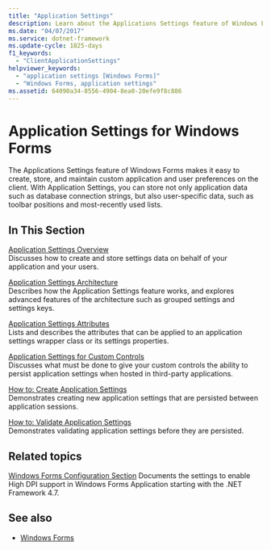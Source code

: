 ```yaml
---
title: "Application Settings"
description: Learn about the Applications Settings feature of Windows Forms, which makes it easy to create, store, and maintain custom application and user preferences.
ms.date: "04/07/2017"
ms.service: dotnet-framework
ms.update-cycle: 1825-days
f1_keywords:
  - "ClientApplicationSettings"
helpviewer_keywords:
  - "application settings [Windows Forms]"
  - "Windows Forms, application settings"
ms.assetid: 64090a34-8556-4904-8ea0-20efe9f8c886
---
```

# Application Settings for Windows Forms

The Applications Settings feature of Windows Forms makes it easy to create, store, and maintain custom application and user preferences on the client. With Application Settings, you can store not only application data such as database connection strings, but also user-specific data, such as toolbar positions and most-recently used lists.

## In This Section

[Application Settings Overview](application-settings-overview.md)\
Discusses how to create and store settings data on behalf of your application and your users.

[Application Settings Architecture](application-settings-architecture.md)\
Describes how the Application Settings feature works, and explores advanced features of the architecture such as grouped settings and settings keys.

[Application Settings Attributes](application-settings-attributes.md)\
Lists and describes the attributes that can be applied to an application settings wrapper class or its settings properties.

[Application Settings for Custom Controls](application-settings-for-custom-controls.md)\
Discusses what must be done to give your custom controls the ability to persist application settings when hosted in third-party applications.

[How to: Create Application Settings](how-to-create-application-settings.md)\
Demonstrates creating new application settings that are persisted between application sessions.

[How to: Validate Application Settings](how-to-validate-application-settings.md)\
Demonstrates validating application settings before they are persisted.

## Related topics

[Windows Forms Configuration Section](/dotnet/framework/configure-apps/file-schema/winforms/index)
Documents the settings to enable High DPI support in Windows Forms Application starting with the .NET Framework 4.7.

## See also

- [Windows Forms](../index.yml)
